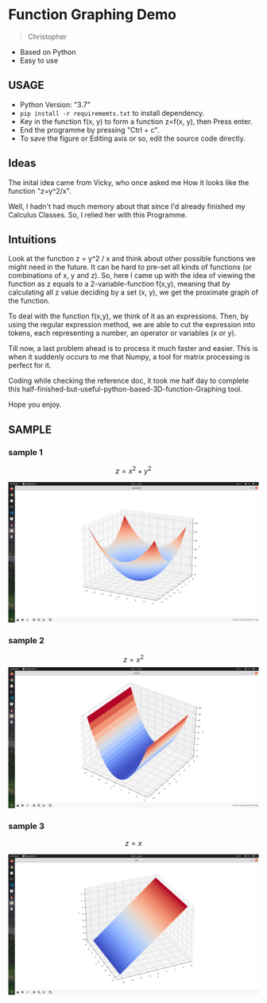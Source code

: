 # Function Graphing Demo
> Christopher 
* Based on Python
* Easy to use
## USAGE
* Python Version: "3.7"
* `pip install -r requirememts.txt` to install dependency.
* Key in the function f(x, y) to form a function z=f(x, y), then Press enter.
* End the programme by pressing "Ctrl + c".
* To save the figure or Editing axis or so, edit the source code directly.
## Ideas
The inital idea came from Vicky, who once asked me How it looks like the function "z=y^2/x".

Well, I hadn't had much memory about that since I'd already finished my Calculus Classes. So, I relied her with this Programme.

## Intuitions
Look at the function z = y^2 / x and think about other possible functions we might need in the future. It can be hard to pre-set all kinds of functions (or combinations of x, y and z). So, here I came up with the idea of viewing the function as z equals to a 2-variable-function f(x,y), meaning that by calculating all z value deciding by a set (x, y), we get the proximate graph of the function. 

To deal with the function f(x,y), we think of it as an expressions. Then, by using the regular expression method, we are able to cut the expression into tokens, each representing a number, an operator or variables (x or y).

Till now, a last problem ahead is to process it much faster and easier. This is when it suddenly occurs to me that Numpy, a tool for matrix processing is perfect for it. 

Coding while checking the reference doc, it took me half day to complete this half-finished-but-useful-python-based-3D-function-Graphing tool.

Hope you enjoy.

## SAMPLE

### sample 1
$$
z=x^2+y^2
$$

!['z=x^2+y^2'](img/Screenshot%20from%202021-09-11%2000-31-37.png)

### sample 2
$$
z=x^2
$$
!['z=x^2'](img/Screenshot%20from%202021-09-11%2000-31-22.png)

### sample 3

$$
z=x
$$

!['z=x'](img/Screenshot%20from%202021-09-11%2000-31-07.png)

